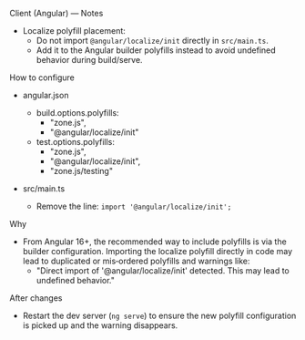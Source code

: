 Client (Angular) — Notes

- Localize polyfill placement:
  - Do not import `@angular/localize/init` directly in `src/main.ts`.
  - Add it to the Angular builder polyfills instead to avoid undefined behavior during build/serve.

How to configure

- angular.json
  - build.options.polyfills:
    - "zone.js",
    - "@angular/localize/init"
  - test.options.polyfills:
    - "zone.js",
    - "@angular/localize/init",
    - "zone.js/testing"

- src/main.ts
  - Remove the line: `import '@angular/localize/init';`

Why

- From Angular 16+, the recommended way to include polyfills is via the builder configuration. Importing the localize polyfill directly in code may lead to duplicated or mis‑ordered polyfills and warnings like:
  - "Direct import of '@angular/localize/init' detected. This may lead to undefined behavior."

After changes

- Restart the dev server (`ng serve`) to ensure the new polyfill configuration is picked up and the warning disappears.

